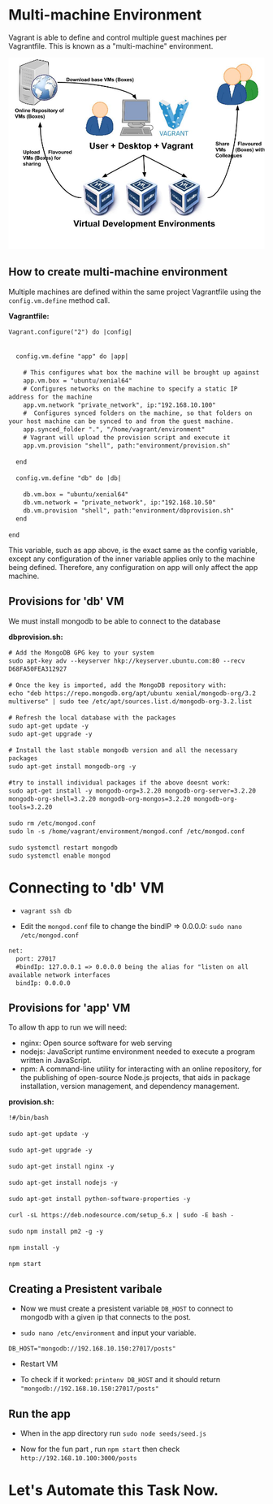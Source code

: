 # Multi-machine Environment 
Vagrant is able to define and control multiple guest machines per Vagrantfile. This is known as a "multi-machine" environment.

![Multi-machine](img/192_Vagrant-workflow.jpeg)

## How to create multi-machine environment

Multiple machines are defined within the same project Vagrantfile using the `config.vm.define` method call.

**Vagrantfile:**
```
Vagrant.configure("2") do |config|
  
    
  config.vm.define "app" do |app|

    # This configures what box the machine will be brought up against
    app.vm.box = "ubuntu/xenial64"
    # Configures networks on the machine to specify a static IP address for the machine
    app.vm.network "private_network", ip:"192.168.10.100"
    #  Configures synced folders on the machine, so that folders on your host machine can be synced to and from the guest machine. 
    app.synced_folder ".", "/home/vagrant/environment"
    # Vagrant will upload the provision script and execute it
    app.vm.provision "shell", path:"environment/provision.sh"

  end 
  
  config.vm.define "db" do |db|

    db.vm.box = "ubuntu/xenial64"
    db.vm.network = "private_network", ip:"192.168.10.50"
    db.vm.provision "shell", path:"environment/dbprovision.sh"
  end

end

```
This variable, such as app above, is the exact same as the config variable, except any configuration of the inner variable applies only to the machine being defined. Therefore, any configuration on app will only affect the app machine.


## Provisions for 'db' VM

We must install mongodb to be able to connect to the database 

**dbprovision.sh:**
```
# Add the MongoDB GPG key to your system
sudo apt-key adv --keyserver hkp://keyserver.ubuntu.com:80 --recv D68FA50FEA312927

# Once the key is imported, add the MongoDB repository with:
echo "deb https://repo.mongodb.org/apt/ubuntu xenial/mongodb-org/3.2 multiverse" | sudo tee /etc/apt/sources.list.d/mongodb-org-3.2.list

# Refresh the local database with the packages
sudo apt-get update -y
sudo apt-get upgrade -y

# Install the last stable mongodb version and all the necessary packages
sudo apt-get install mongodb-org -y

#try to install individual packages if the above doesnt work:
sudo apt-get install -y mongodb-org=3.2.20 mongodb-org-server=3.2.20 mongodb-org-shell=3.2.20 mongodb-org-mongos=3.2.20 mongodb-org-tools=3.2.20

sudo rm /etc/mongod.conf
sudo ln -s /home/vagrant/environment/mongod.conf /etc/mongod.conf

sudo systemctl restart mongodb
sudo systemctl enable mongod
```

# Connecting to 'db' VM

- `vagrant ssh db`

- Edit the `mongod.conf` file to change the bindIP => 0.0.0.0: `sudo nano /etc/mongod.conf`

```
net:
  port: 27017
  #bindIp: 127.0.0.1 => 0.0.0.0 being the alias for "listen on all available network interfaces
  bindIp: 0.0.0.0
```


## Provisions for 'app' VM

To allow th app to run we will need:
- nginx: Open source software for web serving
- nodejs: JavaScript runtime environment needed to execute a program written in JavaScript.
- npm: A command-line utility for interacting with an online repository, for the publishing of open-source Node.js projects, that aids in package installation, version management, and dependency management.

**provision.sh:**
```
!#/bin/bash

sudo apt-get update -y

sudo apt-get upgrade -y

sudo apt-get install nginx -y

sudo apt-get install nodejs -y

sudo apt-get install python-software-properties -y

curl -sL https://deb.nodesource.com/setup_6.x | sudo -E bash -

sudo npm install pm2 -g -y

npm install -y

npm start

```
## Creating a Presistent varibale 

- Now we must create a presistent variable `DB_HOST` to connect to mongodb with a given ip that connects to the post. 

- `sudo nano /etc/environment` and input your variable.

```
DB_HOST="mongodb://192.168.10.150:27017/posts"
```

- Restart VM 

- To check if it worked: `printenv DB_HOST` and it should return `"mongodb://192.168.10.150:27017/posts"`

## Run the app
- When in the app directory run `sudo node seeds/seed.js`

- Now for the fun part , run `npm start` then check `http://192.168.10.100:3000/posts`


# Let's Automate this Task Now.







